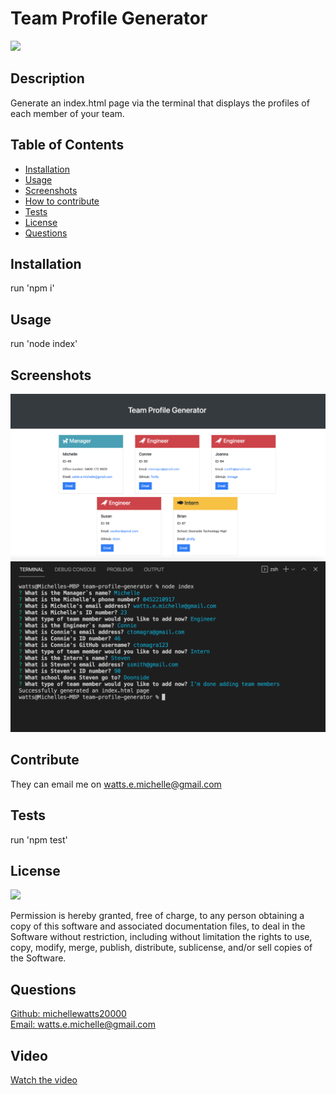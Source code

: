 # Team Profile Generator

  <a href="https://opensource.org/licenses/MIT">
  <img src="https://img.shields.io/badge/License-MIT-yellow.svg"></a>

  ## Description
  Generate an index.html page via the terminal that displays the profiles of each member of your team.

  ## Table of Contents
  - [Installation](#installation)
  - [Usage](#usage)
  - [Screenshots](#screenshots)
  - [How to contribute](#contribute)
  - [Tests](#tests)
  - [License](#license)
  - [Questions](#questions)

  ## Installation
  run 'npm i'

  ## Usage
  run 'node index'

  ## Screenshots
  
  ![screenshot of generated html page](./src/img/screenshot.png)
  ![screenshot of inquirer](./src/img/screenshot-2.png)

  ## Contribute
  They can email me on watts.e.michelle@gmail.com

  ## Tests 
run 'npm test'

  ## License
<a href="https://opensource.org/licenses/MIT">
<img src="https://img.shields.io/badge/License-MIT-yellow.svg"></a>

Permission is hereby granted, free of charge, to any person obtaining a copy of this software and associated documentation files, to deal in the Software without restriction, including without limitation the rights to use, copy, modify, merge, publish, distribute, sublicense, and/or sell copies of the Software.


## Questions
[Github: michellewatts20000](https://github.com/michellewatts20000)
<br>
[Email: watts.e.michelle@gmail.com](mailto:watts.e.michelle@gmail.com)

## Video
[Watch the video](https://drive.google.com/file/d/1J0Y6uVDRb3E3WnApYX0q7Z-WBztpwEHG/view)
